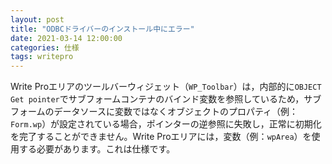 ```yaml
---
layout: post
title: "ODBCドライバーのインストール中にエラー"
date: 2021-03-14 12:00:00
categories: 仕様
tags: writepro 
---
```


Write Proエリアのツールバーウィジェット（`WP_Toolbar`）は，内部的に`OBJECT Get pointer`でサブフォームコンテナのバインド変数を参照しているため，サブフォームのデータソースに変数ではなくオブジェクトのプロパティ（例：`Form.wp`）が設定されている場合，ポインターの逆参照に失敗し，正常に初期化を完了することができません。Write Proエリアには，変数（例：`wpArea`）を使用する必要があります。これは仕様です。
